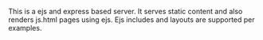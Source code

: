 This is a ejs and express based server. It serves static content and also renders js.html pages using ejs. Ejs includes and layouts are supported per examples.

